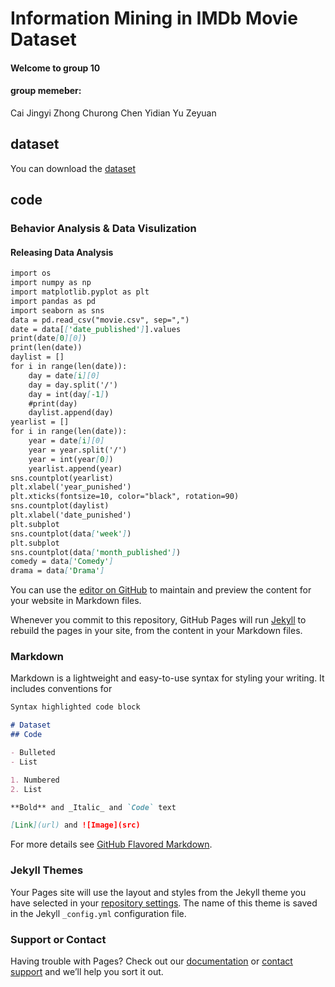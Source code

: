 # Information Mining in IMDb Movie Dataset
#### Welcome to group 10

#### group memeber: 
Cai Jingyi
Zhong Churong
Chen Yidian
Yu Zeyuan

## dataset
You can download the [dataset](https://github.com/zhongchurong/K6312-group10/tree/master/Dataset)
## code
### Behavior Analysis & Data Visulization
#### Releasing Data Analysis
```markdown
import os
import numpy as np
import matplotlib.pyplot as plt
import pandas as pd
import seaborn as sns
data = pd.read_csv("movie.csv", sep=",")
date = data[['date_published']].values
print(date[0][0])
print(len(date))
daylist = []
for i in range(len(date)):
    day = date[i][0]
    day = day.split('/')
    day = int(day[-1])
    #print(day)
    daylist.append(day)
yearlist = []
for i in range(len(date)):
    year = date[i][0]
    year = year.split('/')
    year = int(year[0])
    yearlist.append(year)
sns.countplot(yearlist)
plt.xlabel('year_punished')
plt.xticks(fontsize=10, color="black", rotation=90)
sns.countplot(daylist)
plt.xlabel('date_punished')
plt.subplot
sns.countplot(data['week'])
plt.subplot
sns.countplot(data['month_published'])
comedy = data['Comedy']
drama = data['Drama']
```


You can use the [editor on GitHub](https://github.com/zhongchurong/K6312-group10/edit/master/index.md) to maintain and preview the content for your website in Markdown files.

Whenever you commit to this repository, GitHub Pages will run [Jekyll](https://jekyllrb.com/) to rebuild the pages in your site, from the content in your Markdown files.

### Markdown

Markdown is a lightweight and easy-to-use syntax for styling your writing. It includes conventions for

```markdown
Syntax highlighted code block

# Dataset
## Code

- Bulleted
- List

1. Numbered
2. List

**Bold** and _Italic_ and `Code` text

[Link](url) and ![Image](src)
```

For more details see [GitHub Flavored Markdown](https://guides.github.com/features/mastering-markdown/).

### Jekyll Themes

Your Pages site will use the layout and styles from the Jekyll theme you have selected in your [repository settings](https://github.com/zhongchurong/K6312-group10/settings). The name of this theme is saved in the Jekyll `_config.yml` configuration file.

### Support or Contact

Having trouble with Pages? Check out our [documentation](https://help.github.com/categories/github-pages-basics/) or [contact support](https://github.com/contact) and we’ll help you sort it out.
